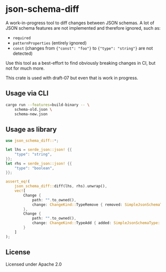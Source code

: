 # json-schema-diff

A work-in-progress tool to diff changes between JSON schemas. A lot of JSON schema features are not implemented and therefore ignored, such as:

* `required`
* `patternProperties` (entirely ignored)
* `const` (changes from `{"const": "foo"}` to `{"type": "string"}` are not detected)

Use this tool as a best-effort to find obviously breaking changes in CI, but not for much more.

This crate is used with draft-07 but even that is work in progress.

## Usage via CLI

```bash
cargo run --features=build-binary -- \
    schema-old.json \
    schema-new.json
```

## Usage as library

```rust
use json_schema_diff::*;

let lhs = serde_json::json! {{ 
    "type": "string",
}};
let rhs = serde_json::json! {{ 
    "type": "boolean",
}};

assert_eq!(
    json_schema_diff::diff(lhs, rhs).unwrap(),
    vec![
        Change {
            path: "".to_owned(),
            change: ChangeKind::TypeRemove { removed: SimpleJsonSchemaType::String }
        },
        Change {
            path: "".to_owned(),
            change: ChangeKind::TypeAdd { added: SimpleJsonSchemaType::Boolean }
        }
    ]
);
```

## License

Licensed under Apache 2.0
